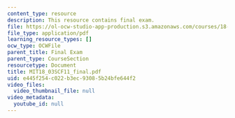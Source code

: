 ```yaml
---
content_type: resource
description: This resource contains final exam.
file: https://ol-ocw-studio-app-production.s3.amazonaws.com/courses/18-03sc-differential-equations-fall-2011/e445f254c022b3ec93085b24bfe644f2_MIT18_03SCF11_final.pdf
file_type: application/pdf
learning_resource_types: []
ocw_type: OCWFile
parent_title: Final Exam
parent_type: CourseSection
resourcetype: Document
title: MIT18_03SCF11_final.pdf
uid: e445f254-c022-b3ec-9308-5b24bfe644f2
video_files:
  video_thumbnail_file: null
video_metadata:
  youtube_id: null
---
```


